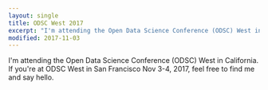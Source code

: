 ```yaml
---
layout: single
title: ODSC West 2017
excerpt: "I'm attending the Open Data Science Conference (ODSC) West in California."
modified: 2017-11-03
---
```


I'm attending the Open Data Science Conference (ODSC) West in California.
If you're at ODSC West in San Francisco Nov 3-4, 2017, feel free to find me and say hello.


